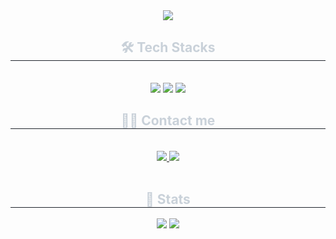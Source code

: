 <div align= "center">
    <img src="https://capsule-render.vercel.app/api?type=waving&color=gradient&height=120&text=&animation=&fontColor=000000&fontSize=70" />
    </div>
    <div align= "center">
    <h2 style="border-bottom: 1px solid #21262d; color: #c9d1d9;"> 🛠️ Tech Stacks </h2> <br> 
    <div style="margin: 0 auto; text-align: center;" align= "center"> <img src="https://img.shields.io/badge/Java-007396?style=for-the-badge&logo=Java&logoColor=white">
          <img src="https://img.shields.io/badge/Spring Boot-6DB33F?style=for-the-badge&logo=Spring Boot&logoColor=white">
          <img src="https://img.shields.io/badge/Docker-2496ED?style=for-the-badge&logo=Docker&logoColor=white">
          </div>
    </div>
    <div align= "center">
    <h2 style="border-bottom: 1px solid #21262d; color: #c9d1d9;"> 🧑‍💻 Contact me </h2> <br> 
    <div align= "center"> <a href=  https://velog.io/@taekyu_> <img src="https://img.shields.io/badge/Velog-20C997?style=for-the-badge&logo=Velog&logoColor=white&link=  https://velog.io/@taekyu_"> </a>
         <a href=mailto:taekueko714@hufs.ac.kr> <img src="https://img.shields.io/badge/Gmail-EA4335?style=for-the-badge&logo=Gmail&logoColor=white&link=mailto:taekueko714@hufs.ac.kr"> </a>
          </div>  <br> 
    <div align= "center">  </div> 
    </div>
    <div align= "center"> 
    <h2 style="border-bottom: 1px solid #21262d; color: #c9d1d9;"> 🏅 Stats </h2> <div align= "center"> <img src="https://github-readme-stats.vercel.app/api?username=TaekyuKo&bg_color=180,1c324f,00000000&title_color=ffffff&text_color=ffffff"
         /> <img src="https://github-readme-stats.vercel.app/api/top-langs/?username=TaekyuKo&layout=compact&bg_color=180,1c324f,00000000&title_color=ffffff&text_color=ffffff"
           /> </div> 
    </div>
    
